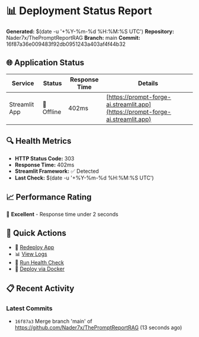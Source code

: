 # 📊 Deployment Status Report

**Generated:** $(date -u '+%Y-%m-%d %H:%M:%S UTC')
**Repository:** Nader7x/ThePromptReportRAG
**Branch:** main
**Commit:** 16f87a36e009483f92db0951243a403af4f44b32

## 🌐 Application Status

| Service | Status | Response Time | Details |
|---------|--------|---------------|---------|
| Streamlit App | 🔴 Offline | 402ms | [https://prompt-forge-ai.streamlit.app](https://prompt-forge-ai.streamlit.app) |

## 🔍 Health Metrics

- **HTTP Status Code:** 303
- **Response Time:** 402ms
- **Streamlit Framework:** ✅ Detected
- **Last Check:** $(date -u '+%Y-%m-%d %H:%M:%S UTC')

## 📈 Performance Rating

🚀 **Excellent** - Response time under 2 seconds

## 🔧 Quick Actions

- 🔄 [Redeploy App](https://share.streamlit.io/)
- 📊 [View Logs](https://share.streamlit.io/)
- 🏥 [Run Health Check](../../actions/workflows/health-check.yml)
- 🐳 [Deploy via Docker](../../actions/workflows/docker-publish.yml)

## 📋 Recent Activity

### Latest Commits

- `16f87a3` Merge branch 'main' of https://github.com/Nader7x/ThePromptReportRAG (13 seconds ago)
